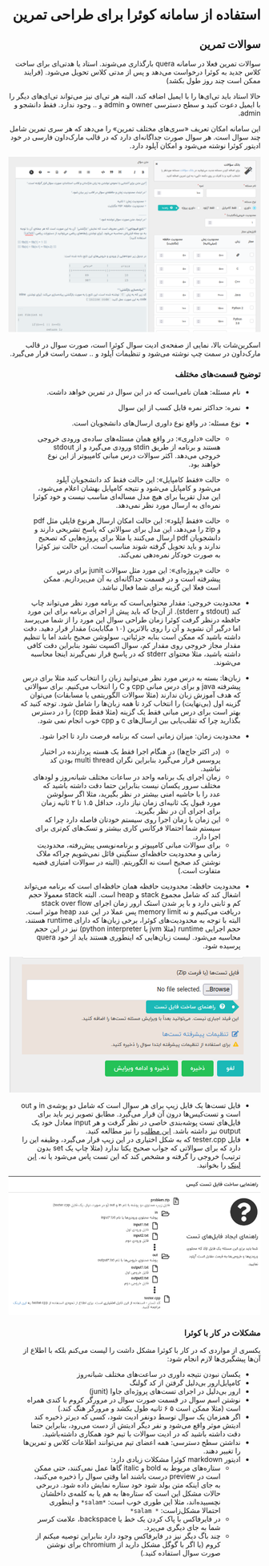 <div dir="rtl">

# استفاده از سامانه کوئرا برای طراحی تمرین

## سوالات تمرین

سوالات تمرین فعلا در سامانه quera بارگذاری می‌شوند. استاد یا هدتی‌ای برای ساخت کلاس جدید به کوئرا درخواست می‌دهد و پس از مدتی کلاس تحویل می‌شود. (فرایند ممکن است چند روز طول بکشد)

حالا استاد باید تی‌ای‌ها را با ایمیل اضافه کند، البته هر تی‌ای نیز می‌تواند تی‌ای‌های دیگر را با ایمیل دعوت کنید و سطح دسترسی owner و admin و .. وجود ندارد. فقط دانشجو و admin.

 این سامانه امکان تعریف «سری‌های مختلف تمرین» را می‌دهد که هر سری تمرین شامل چند سوال است. هر سوال صورت جداگانه‌ای دارد که در قالب مارک‌داون فارسی در خود ادیتور کوئرا نوشته می‌شود و امکان آپلود دارد. 

![quera-question](../../images/quera-question.png)

اسکرین‌شات بالا، نمایی از صفحه‌ی ادیت سوال کوئرا است، صورت سوال در قالب مارک‌داون در سمت چپ نوشته می‌شود و تنظیمات آپلود و .. سمت راست قرار می‌گیرد. 



### توضیح قسمت‌های مختلف

+ نام مسئله: همان نامی‌است که در این سوال در تمرین خواهد داشت.

+ نمره: حداکثر نمره قابل کسب از این سوال

+ نوع مسئله: در واقع نوع داوری ارسال‌های دانشجویان است.

  +  حالت «داوری»: در واقع همان مسئله‌های ساده‌ی ورودی خروجی هستند و برنامه از طریق stdin ورودی می‌گیرد و از stdout خروجی می‌دهد. اکثر سوالات درس مبانی کامپیوتر از این نوع خواهند بود.
  + حالت «فقط کامپایل»: این حالت فقط کد دانشجویان آپلود می‌شود و کامپایل می‌شود و نتیجه کامپایل بهشان اعلام می‌شود، این مدل تقریبا برای هیچ مدل مساله‌ای مناسب نیست و خود کوئرا نمره‌ای به ارسال مورد نظر نمی‌دهد.
  + حالت «فقط آپلود»: این حالت امکان ارسال هرنوع فایلی مثل pdf و zip را می‌دهد، این مدل برای سوالاتی که پاسخ تشریحی دارند و دانشجویان pdf ارسال می‌کنند یا مثلا برای پروژه‌هایی که تصحیح ندارند و باید تحویل گرفته شوند مناسب است. این حالت نیز کوئرا به صورت خودکار نمره‌دهی نمی‌کند.

  + حالت «پروژه‌ای»: این مورد مثل سوالات junit برای درس پیشرفته است و در قسمت جداگانه‌ای به آن می‌پردازیم. ممکن است فعلا این گزینه برای شما فعال نباشد.

    

+ محدودیت خروجی: مقدار محتوایی‌است که برنامه مورد نظر می‌تواند چاپ کند (stdout و stderr). از آن‌جا که باید پیش از اجرای برنامه برای این مورد حافظه درنظر گرفت کوئرا زمان طراحی سوال این مورد را از شما می‌پرسد اما درگیر آن نشوید و آن را روی بالاترین (۱۰ مگابایت) مقدار قرار دهید. دقت داشته باشید که ممکن است بنابه جزئیاتی، سولوشن صحیح باشد اما با تنظیم مقدار مجاز خروجی روی مقدار کم، سوال اکسپت نشود بنابراین دقت کافی داشته باشید، مثلا محتوای stderr که در پاسخ قرار نمی‌گیرند اینجا محاسبه می‌شوند.
+ زبان‌ها: بسته به درس مورد نظر می‌توانید زبان را انتخاب کنید مثلا برای درس پیشرفته java و برای درس مبانی cpp و C را انتخاب می‌کنیم. برای سوالاتی که هدف آموزش زبان ندارند (مثلا سوالات الگوریتمی یا مسابقات) می‌توان گزینه اول (بی‌نهایت) را انتخاب کرد تا همه زبان‌ها را شامل شود. توجه کنید که بهتر است برای درس مبانی فقط یک گزینه (مثلا فقط cpp) را در دسترس بگذارید چرا که تقلب‌یابی بین ارسال‌های c و cpp خوب انجام نمی شود.
+ محدودیت زمان: میزان زمانی است که برنامه فرصت دارد تا اجرا شود.
  + (در اکثر جاج‌ها) در هنگام اجرا فقط یک هسته پردازنده در اختیار پروسس قرار می‌گیرد بنابراین نگران multi thread بودن کد نباشید.
  + زمان اجرای یک برنامه واحد در ساعات مختلف شبانه‌روز و لود‌های مختلف سرور یکسان نیست بنابراین حتما دقت داشته باشید که عدد را با حاشیه امنی بیشتر در نظر بگیرید، مثلا اگر سولوشن مورد قبول یک ثانیه‌ای زمان نیاز دارد، حداقل ۱.۵ تا ۲ ثانیه زمان برای اجرای آن در نظر بگیرید.
  + این زمان با زمان اجرا روی سیستم خودتان فاصله دارد چرا که سیستم شما احتمالا فرکانس کاری بیشتر و تسک‌های کم‌تری برای اجرا دارد.
  + برای سوالات مبانی کامپیوتر و برنامه‌نویسی پیش‌رفته، محدودیت زمانی و محدودیت حافظه‌ای سنگینی قائل نمی‌شویم چراکه ملاک نوشتن کد صحیح است نه الگوریتم. (البته در سوالات امتیازی قضیه متفاوت است.)
+ محدودیت حافظه: محدودیت حافظه همان حافظه‌ای است که برنامه می‌تواند اشغال کند که شامل مجموع stack و heap است. البته stack معمولا حجم کم و ثابتی دارد و با پر شدن استک ارور زمان اجرای stack over flow دریافت می‌کنیم و نه memory limit پس عملا در این عدد heap موثر است. البته با توجه به محدودیت‌های کوئرا، برخی زبان‌ها که دارای runtime هستند، حجم اجرایی runtime (مثلا jvm یا python interpreter) نیز در این حجم محاسبه می‌شود. لیست زبان‌هایی که اینطوری هستند باید از خود quera پرسیده شود.

![quera-tests](../../images/quera-tests.png)

+ فایل تست‌ها یک فایل زیپ برای هر سوال است که شامل دو پوشه‌ی in و out است و تست‌کیس‌ها درون آن قرار می‌گیرد. مطابق تصویر زیر باید برای فایل‌های تست پوشه‌بندی خاصی در نظر گرفت و هر input معادل خود یک output نیز داشته باشد. [این مطلب](https://vrgl.ir/1uezx) را نیز مطالعه کنید.
+ فایل tester.cpp که به شکل اختیاری در این زیپ قرار می‌گیرد، وظیفه این را دارد که برای سوالاتی که جواب صحیح یکتا ندارد (مثلا چاپ یک set بدون ترتیب) خروجی را گرفته و مشخص کند که این تست پاس می‌شود یا نه. [این لینک](https://github.com/mjnaderi/Sharif-Judge/blob/docs/v1.4/tests_structure.md#tester-method) را بخوانید.



![testcase-format](../../images/testcase-format.png)







### مشکلات در کار با کوئرا

یکسری از مواردی که در کار با کوئرا مشکل داشت را لیست می‌کنم بلکه با اطلاع از آن‌ها پیشگیری‌ها لازم انجام شود:

+ یکسان نبودن نتیجه داوری در ساعت‌های مختلف شبانه‌روز
+ کامپایل‌ارور بی‌دلیل گرفتن از کد گولنگ 
+ ارور بی‌دلیل در اجرای تست‌های پروژه‌ای جاوا (junit)
+ نوشتن اسم سوال در قسمت صورت سوال در مرورگر کروم با کندی همراه است (مثلا ممکن است ۵ ۶ ثانیه طول بکشد و مرورگر هنگ کند.)
+ اگر همزمان یک سوال توسط دونفر ادیت شود، کسی که دیرتر ذخیره کند ادیتش موثر واقع می‌شود و نفر دیگر ادیتش از دست می‌رود، بنابراین حتما دقت داشته باشید که در ادیت سوالات با تیم خود همکاری داشته‌باشید.
+ نداشتن سطح دسترسی: همه اعضای تیم می‌توانند اطلاعات کلاس و تمرین‌ها را تغییر دهند.
+ ادیتور markdown کوئرا مشکلات زیادی دارد:
  + ستاره‌های مربوط به bold و italic گاها عمل نمی‌کنند، حتی ممکن است در preview درست باشند اما وقتی سوال را ذخیره می‌کنید، به جای اینکه متن بولد شود خود ستاره نمایش داده شود. دربرخی حالات مشکل این است که ستاره‌ها به هم یا به کلمه‌ی داخلشان نچسبیده‌اند، مثلا این طوری خوب است: `*salam*` و اینطوری احتمالا مشکل‌زاست: `* salam*`
  + در فایرفاکس با پاک کردن یک خط یا backspace، علامت کرسر شما به جای دیگری می‌پرد.
  + چند باگ دیگر نیز در فایرفاکس وجود دارد بنابراین توصیه میکنم از کروم (یا اگر با گوگل مشکل دارید از chromium برای نوشتن صورت سوال استفاده کنید.)





</div>
